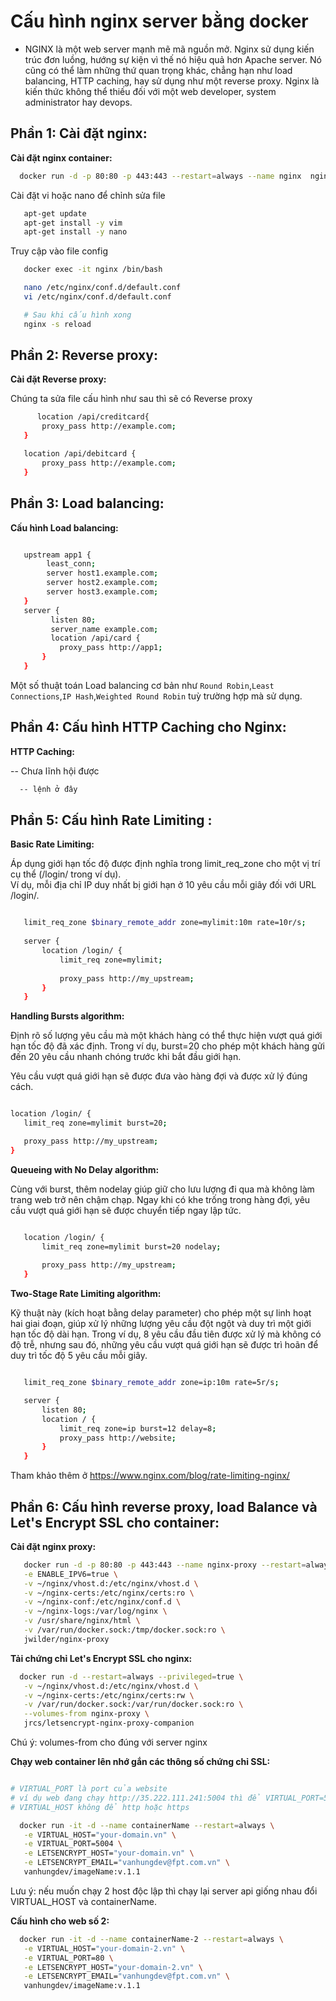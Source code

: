 # Cấu hình nginx server bằng docker
- NGINX là một web server mạnh mẽ mã nguồn mở. Nginx sử dụng kiến trúc đơn luồng, hướng sự kiện vì thế nó hiệu quả hơn Apache server. Nó cũng có thể làm những thứ quan trọng khác, chẳng hạn như load balancing, HTTP caching, hay sử dụng như một reverse proxy. Nginx là kiến thức không thể thiếu đối với một web developer, system administrator hay devops.


## Phần 1: Cài đặt nginx:  
 **Cài đặt nginx container:**  
 ```bash
   docker run -d -p 80:80 -p 443:443 --restart=always --name nginx  nginx

 ```

Cài đặt vi hoặc nano để chỉnh sửa file
```bash
   apt-get update
   apt-get install -y vim
   apt-get install -y nano
 ```


Truy cập vào file config
```bash
   docker exec -it nginx /bin/bash

   nano /etc/nginx/conf.d/default.conf
   vi /etc/nginx/conf.d/default.conf

   # Sau khi cấu hình xong
   nginx -s reload
 ```

## Phần 2: Reverse proxy:  
 **Cài đặt Reverse proxy:**  

Chúng ta sửa file cấu hình như sau thì sẽ có Reverse proxy
 
 ```bash
       location /api/creditcard{    
	    proxy_pass http://example.com;
	}

	location /api/debitcard {    
	    proxy_pass http://example.com;
	}
 ```
## Phần 3: Load balancing:  

 **Cấu hình Load balancing:**  
 
 ```bash

	upstream app1 {
	     least_conn;
	     server host1.example.com;    
	     server host2.example.com;    
	     server host3.example.com;
	}
	server {    
	      listen 80;    
	      server_name example.com;
	      location /api/card {       
	        proxy_pass http://app1;   
	    }
	}

 ```

Một số thuật toán Load balancing cơ bản như `Round Robin`,`Least Connections`,`IP Hash`,`Weighted Round Robin` tuỳ trường hợp mà sử dụng.  
## Phần 4: Cấu hình HTTP Caching cho Nginx:  
 **HTTP Caching:**  

-- Chưa lĩnh hội được
 
 ```bash
   -- lệnh ở đây

 ```

## Phần 5: Cấu hình Rate Limiting :  
 **Basic Rate Limiting:**   
   
  Áp dụng giới hạn tốc độ được định nghĩa trong limit_req_zone cho một vị trí cụ thể (/login/ trong ví dụ).  
  Ví dụ, mỗi địa chỉ IP duy nhất bị giới hạn ở 10 yêu cầu mỗi giây đối với URL /login/.  

 
 ```bash

	limit_req_zone $binary_remote_addr zone=mylimit:10m rate=10r/s;
	 
	server {
	    location /login/ {
	        limit_req zone=mylimit;
	        
	        proxy_pass http://my_upstream;
	    }
	}

 ```

 **Handling Bursts algorithm:**  
   
  Định rõ số lượng yêu cầu mà một khách hàng có thể thực hiện vượt quá giới hạn tốc độ đã xác định. Trong ví dụ, burst=20 cho phép một khách hàng gửi đến 20 yêu cầu nhanh 
  chóng trước khi bắt đầu giới hạn.   

Yêu cầu vượt quá giới hạn sẽ được đưa vào hàng đợi và được xử lý đúng cách.   
 
 ```bash

location /login/ {
    limit_req zone=mylimit burst=20;
 
    proxy_pass http://my_upstream;
}
 ```

 **Queueing with No Delay algorithm:**
  
  Cùng với burst, thêm nodelay giúp giữ cho lưu lượng đi qua mà không làm trang web trở nên chậm chạp.
  Ngay khi có khe trống trong hàng đợi, yêu cầu vượt quá giới hạn sẽ được chuyển tiếp ngay lập tức.

 
 ```bash

	location /login/ {
	    limit_req zone=mylimit burst=20 nodelay;
	 
	    proxy_pass http://my_upstream;
	}

 ```

 **Two-Stage Rate Limiting algorithm:**

  Kỹ thuật này (kích hoạt bằng delay parameter) cho phép một sự linh hoạt hai giai đoạn, giúp xử lý những lượng yêu cầu đột ngột và duy trì một giới hạn tốc độ dài hạn.
  Trong ví dụ, 8 yêu cầu đầu tiên được xử lý mà không có độ trễ, nhưng sau đó, những yêu cầu vượt quá giới hạn sẽ được trì hoãn để duy trì tốc độ 5 yêu cầu mỗi giây.
  
 
 ```bash

	limit_req_zone $binary_remote_addr zone=ip:10m rate=5r/s;

	server {
	    listen 80;
	    location / {
	        limit_req zone=ip burst=12 delay=8;
	        proxy_pass http://website;
	    }
	}


 ```

Tham khảo thêm ở https://www.nginx.com/blog/rate-limiting-nginx/

## Phần 6: Cấu hình reverse proxy, load Balance và Let's Encrypt SSL cho container:  
 **Cài đặt nginx proxy:**  

 ```bash
    docker run -d -p 80:80 -p 443:443 --name nginx-proxy --restart=always --privileged=true \
	-e ENABLE_IPV6=true \
	-v ~/nginx/vhost.d:/etc/nginx/vhost.d \
	-v ~/nginx-certs:/etc/nginx/certs:ro \
	-v ~/nginx-conf:/etc/nginx/conf.d \
	-v ~/nginx-logs:/var/log/nginx \
	-v /usr/share/nginx/html \
	-v /var/run/docker.sock:/tmp/docker.sock:ro \
	jwilder/nginx-proxy
 ```
 **Tải chứng chỉ Let's Encrypt SSL cho nginx:**  
  

 ```bash
   docker run -d --restart=always --privileged=true \
	-v ~/nginx/vhost.d:/etc/nginx/vhost.d \
	-v ~/nginx-certs:/etc/nginx/certs:rw \
	-v /var/run/docker.sock:/var/run/docker.sock:ro \
	--volumes-from nginx-proxy \
	jrcs/letsencrypt-nginx-proxy-companion
 ```
Chú ý: volumes-from cho đúng với server nginx

**Chạy web container lên nhớ gắn các thông số chứng chỉ SSL:**  
 ```bash

# VIRTUAL_PORT là port của website
# ví dụ web đang chạy http://35.222.111.241:5004 thì để VIRTUAL_PORT=5004
# VIRTUAL_HOST không để http hoặc https

   docker run -it -d --name containerName --restart=always \
	-e VIRTUAL_HOST="your-domain.vn" \
	-e VIRTUAL_PORT=5004 \
	-e LETSENCRYPT_HOST="your-domain.vn" \
	-e LETSENCRYPT_EMAIL="vanhungdev@fpt.com.vn" \
	vanhungdev/imageName:v.1.1

 ```

Lưu ý: nếu muốn chạy 2 host độc lập thì chạy lại server api giống nhau đổi VIRTUAL_HOST và containerName.

**Cấu hình cho web số 2:**  

 ```bash
   docker run -it -d --name containerName-2 --restart=always \
	-e VIRTUAL_HOST="your-domain-2.vn" \
	-e VIRTUAL_PORT=80 \
	-e LETSENCRYPT_HOST="your-domain-2.vn" \
	-e LETSENCRYPT_EMAIL="vanhungdev@fpt.com.vn" \
	vanhungdev/imageName:v.1.1

 ```

